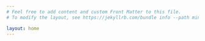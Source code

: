 ```yaml
---
# Feel free to add content and custom Front Matter to this file.
# To modify the layout, see https://jekyllrb.com/bundle info --path minimadocs/themes/#overriding-theme-defaults

layout: home
---
```


